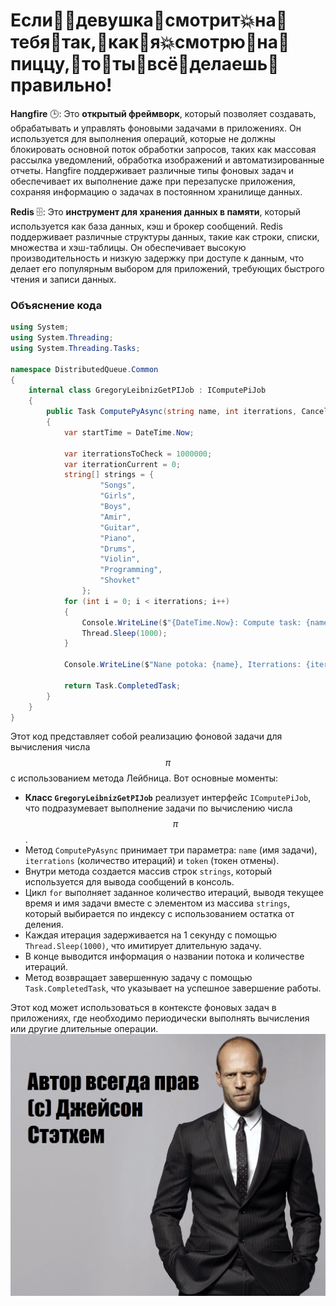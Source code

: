 # Если💁‍♀️девушка💖смотрит💥на💪тебя🍺так,💃как💪я💥смотрю🍔на🍕пиццу,💯то💪ты💖всё💪делаешь💪правильно!





**Hangfire** 🕒: Это **открытый фреймворк**, который позволяет создавать, обрабатывать и управлять фоновыми задачами в приложениях. Он используется для выполнения операций, которые не должны блокировать основной поток обработки запросов, таких как массовая рассылка уведомлений, обработка изображений и автоматизированные отчеты. Hangfire поддерживает различные типы фоновых задач и обеспечивает их выполнение даже при перезапуске приложения, сохраняя информацию о задачах в постоянном хранилище данных.

**Redis** 🗄️: Это **инструмент для хранения данных в памяти**, который используется как база данных, кэш и брокер сообщений. Redis поддерживает различные структуры данных, такие как строки, списки, множества и хэш-таблицы. Он обеспечивает высокую производительность и низкую задержку при доступе к данным, что делает его популярным выбором для приложений, требующих быстрого чтения и записи данных.

### Объяснение кода

```csharp
using System;
using System.Threading;
using System.Threading.Tasks;

namespace DistributedQueue.Common
{
    internal class GregoryLeibnizGetPIJob : IComputePiJob
    {
        public Task ComputePyAsync(string name, int iterrations, CancellationToken token)
        {
            var startTime = DateTime.Now;

            var iterrationsToCheck = 1000000;
            var iterrationCurrent = 0;
            string[] strings = {
                    "Songs",
                    "Girls",
                    "Boys",
                    "Amir",
                    "Guitar",
                    "Piano",
                    "Drums",
                    "Violin",
                    "Programming",
                    "Shovket"
                };
            for (int i = 0; i < iterrations; i++)
            {
                Console.WriteLine($"{DateTime.Now}: Compute task: {name} He is like {strings[i%10]}");
                Thread.Sleep(1000);
            }

            Console.WriteLine($"Nane potoka: {name}, Iterrations: {iterrations}");

            return Task.CompletedTask;
        }
    }
}
```

Этот код представляет собой реализацию фоновой задачи для вычисления числа $$\pi$$ с использованием метода Лейбница. Вот основные моменты:

- **Класс `GregoryLeibnizGetPIJob`** реализует интерфейс `IComputePiJob`, что подразумевает выполнение задачи по вычислению числа $$\pi$$.
- Метод `ComputePyAsync` принимает три параметра: `name` (имя задачи), `iterrations` (количество итераций) и `token` (токен отмены).
- Внутри метода создается массив строк `strings`, который используется для вывода сообщений в консоль.
- Цикл `for` выполняет заданное количество итераций, выводя текущее время и имя задачи вместе с элементом из массива `strings`, который выбирается по индексу с использованием остатка от деления.
- Каждая итерация задерживается на 1 секунду с помощью `Thread.Sleep(1000)`, что имитирует длительную задачу.
- В конце выводится информация о названии потока и количестве итераций.
- Метод возвращает завершенную задачу с помощью `Task.CompletedTask`, что указывает на успешное завершение работы.

Этот код может использоваться в контексте фоновых задач в приложениях, где необходимо периодически выполнять вычисления или другие длительные операции.
![Важная часть](https://github.com/f0lp1x/ThirdLab/blob/master/34183_original.jpg)
